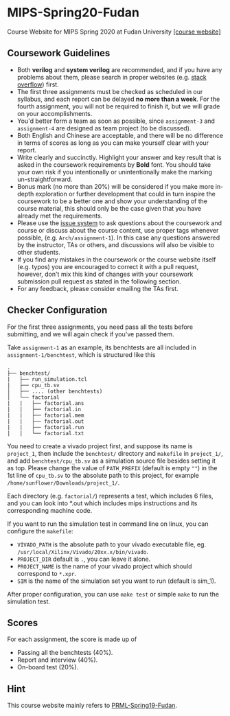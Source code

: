 # MIPS-Spring20-Fudan

Course Website for MIPS Spring 2020 at Fudan University
[[course website]](https://sunfloweraries.github.io/ICS-Spring20-Fudan/Arch/)

## Coursework Guidelines

- Both **verilog** and **system verilog** are recommended, and if you have any problems about them, please search in proper websites (e.g. [stack overflow](https://stackoverflow.com/)) first.
- The first three assignments must be checked as scheduled in our syllabus, and each report can be delayed **no more than a week**. For the fourth assignment, you will not be required to finish it, but we will grade on your accomplishments. 
- You'd better form a team as soon as possible, since `assignment-3` and `assignment-4` are designed as team project (to be discussed).
- Both English and Chinese are acceptable, and there will be no difference in terms of scores as long as you can make yourself clear with your report.
- Write clearly and succinctly. Highlight your answer and key result that is asked in the coursework requirements by **Bold** font. You should take your own risk if you intentionally or unintentionally make the marking un-straightforward.
- Bonus mark (no more than 20%) will be considered if you make more in-depth exploration or further development that could in turn inspire the coursework to be a better one and show your understanding of the course material, this should only be the case given that you have already met the requirements.
- Please use the [issue system](https://github.com/SunflowerAries/ICS-Spring20-Fudan/issues) to ask questions about the coursework and course or discuss about the course content, use proper tags whenever possible, (e.g. `Arch/assignment-1`). In this case any questions answered by the instructor, TAs or others, and discussions will also be visible to other students.
- If you find any mistakes in the coursework or the course website itself (e.g. typos) you are encouraged to correct it with a pull request, however, don't mix this kind of changes with your coursework submission pull request as stated in the following section.
- For any feedback, please consider emailing the TAs first.

## Checker Configuration

For the first three assignments, you need pass all the tests before submitting, and we will again check if you've passed them.

Take `assignment-1` as an example, its benchtests are all included in `assignment-1/benchtest`, which is structured like this

```
.
├── benchtest/
|   ├── run_simulation.tcl
|	├──	cpu_tb.sv
│   ├── .... (other benchtests)
│   └── factorial
|	|	├── factorial.ans
|	|	├── factorial.in
|	|	├──	factorial.mem
|	|	├── factorial.out
|	|	├── factorial.run
|	|	└── factorial.txt
```

You need to create a vivado project first, and suppose its name is `project_1`, then include the `benchtest/` directory  and `makefile` in `project_1/`,  and add `benchtest/cpu_tb.sv` as a simulation source file besides setting it as top. Please change the value of `PATH_PREFIX` (default is empty `""`) in the 1st line of `cpu_tb.sv` to the absolute path to this project, for example `/home/sunflower/Downloads/project_1/`.

Each directory (e.g. `factorial/`) represents a test, which includes 6 files, and you can look into \*.out which includes mips instructions and its corresponding machine code.

If you want to run the simulation test in command line on linux, you can configure the `makefile`:

* `VIVADO_PATH` is the absolute path to your vivado executable file, eg. `/usr/local/Xilinx/Vivado/20xx.x/bin/vivado`.
* `PROJECT_DIR` default is `.`, you can leave it alone.
* `PROJECT_NAME` is the name of your vivado project which should correspond to `*.xpr`.
* `SIM` is the name of the simulation set you want to run (default is sim_1).

After proper configuration, you can use `make test` or simple `make` to run the simulation test.

## Scores

For each assignment, the score is made up of

- Passing all the benchtests (40%).
- Report and interview (40%).
- On-board test (20%).

## Hint

This course website mainly refers to [PRML-Spring19-Fudan](https://github.com/ichn-hu/PRML-Spring19-Fudan).